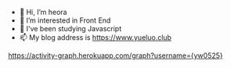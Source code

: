 - 👋 Hi, I’m heora
- 👀 I’m interested in Front End
- 🌱 I've been studying Javascript
- 📫 My blog address is https://www.yueluo.club

https://activity-graph.herokuapp.com/graph?username={yw0525}
